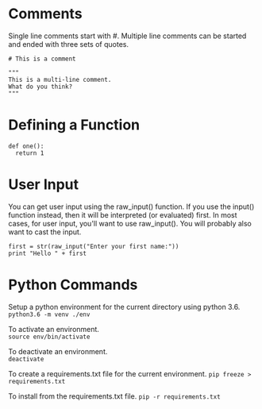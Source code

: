 # Comments

Single line comments start with #. Multiple line comments can be started and ended with three sets of quotes.

    # This is a comment
    
    """
    This is a multi-line comment.
    What do you think?
    """

# Defining a Function

    def one():
      return 1
      
# User Input

You can get user input using the raw_input() function. If you use the input() function instead, then it will be interpreted (or evaluated) first. In most cases, for user input, you'll want to use raw_input(). You will probably also want to cast the input.

    first = str(raw_input("Enter your first name:"))
    print "Hello " + first

# Python Commands

Setup a python environment for the current directory using python 3.6.  
`python3.6 -m venv ./env`

To activate an environment.  
`source env/bin/activate`

To deactivate an environment.  
`deactivate`

To create a requirements.txt file for the current environment.
`pip freeze > requirements.txt`

To install from the requirements.txt file.
`pip -r requirements.txt`
